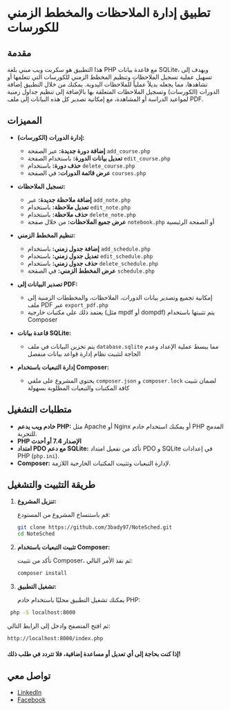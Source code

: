 # تطبيق إدارة الملاحظات والمخطط الزمني للكورسات

## مقدمة

هذا التطبيق هو سكربت ويب مبني بلغة PHP مع قاعدة بيانات SQLite، ويهدف إلى تسهيل عملية تسجيل الملاحظات وتنظيم المخطط الزمني للكورسات التي تتعلمها أو تشاهدها، مما يجعله بديلاً عملياً للملاحظات اليدوية. يمكنك من خلال التطبيق إضافة الدورات (الكورسات) وتسجيل الملاحظات المتعلقة بها بالإضافة إلى تنظيم جداول زمنية لمواعيد الدراسة أو المشاهدة، مع إمكانية تصدير كل هذه البيانات إلى ملف PDF.

## المميزات

- **إدارة الدورات (الكورسات):**
  - **إضافة دورة جديدة:** عبر الصفحة `add_course.php`
  - **تعديل بيانات الدورة:** باستخدام الصفحة `edit_course.php`
  - **حذف دورة:** باستخدام `delete_course.php`
  - **عرض قائمة الدورات:** في الصفحة `courses.php`

- **تسجيل الملاحظات:**
  - **إضافة ملاحظة جديدة:** عبر `add_note.php`
  - **تعديل ملاحظة:** باستخدام `edit_note.php`
  - **حذف ملاحظة:** باستخدام `delete_note.php`
  - **عرض جميع الملاحظات:** من خلال صفحة `notebook.php` أو الصفحة الرئيسية

- **تنظيم المخطط الزمني:**
  - **إضافة جدول زمني:** باستخدام `add_schedule.php`
  - **تعديل جدول زمني:** باستخدام `edit_schedule.php`
  - **حذف جدول زمني:** باستخدام `delete_schedule.php`
  - **عرض المخطط الزمني:** في الصفحة `schedule.php`

- **تصدير البيانات إلى PDF:**
  - إمكانية تجميع وتصدير بيانات الدورات، الملاحظات، والمخططات الزمنية إلى ملف PDF عبر `export_pdf.php`
  - يعتمد ذلك على مكتبات خارجية (مثل mpdf أو dompdf) يتم تثبيتها باستخدام Composer

- **قاعدة بيانات SQLite:**
  - يتم تخزين البيانات في ملف `database.sqlite` مما يبسط عملية الإعداد وعدم الحاجة لتثبيت نظام إدارة قواعد بيانات منفصل

- **إدارة التبعيات باستخدام Composer:**
  - يحتوي المشروع على ملفي `composer.json` و `composer.lock` لضمان تثبيت كافة المكتبات والتبعيات المطلوبة بسهولة

## متطلبات التشغيل

- **خادم ويب يدعم PHP:** مثل Apache أو Nginx أو يمكنك استخدام خادم PHP المدمج للتجربة.
- **PHP الإصدار 7.4 أو أحدث**
- **امتداد PDO مع دعم SQLite:** تأكد من تفعيل امتداد PDO و SQLite في إعدادات PHP (`php.ini`).
- **Composer:** لإدارة التبعيات وتثبيت المكتبات الخارجية اللازمة.


## طريقة التثبيت والتشغيل

1. **تنزيل المشروع:**

   قم باستنساخ المشروع من المستودع:
   ```bash
   git clone https://github.com/3bady97/NoteSched.git
   cd NoteSched
   ```
2. **تثبيت التبعيات باستخدام Composer:**

   تأكد من تثبيت Composer، ثم نفذ الأمر التالي:
   ```bash
   composer install
   ```

   
3. **تشغيل التطبيق:**

   يمكنك تشغيل التطبيق محليًا باستخدام خادم PHP:
 ```bash
  php -S localhost:8000
```

   ثم افتح المتصفح وادخل إلى الرابط التالي:
 ```bash
 http://localhost:8000/index.php
```


#### إذا كنت بحاجة إلى أي تعديل أو مساعدة إضافية، فلا تتردد في طلب ذلك!
## تواصل معي

- [LinkedIn](https://linkedin.com/in/3bady)
- [Facebook](https://facebook.com/king3bady)
